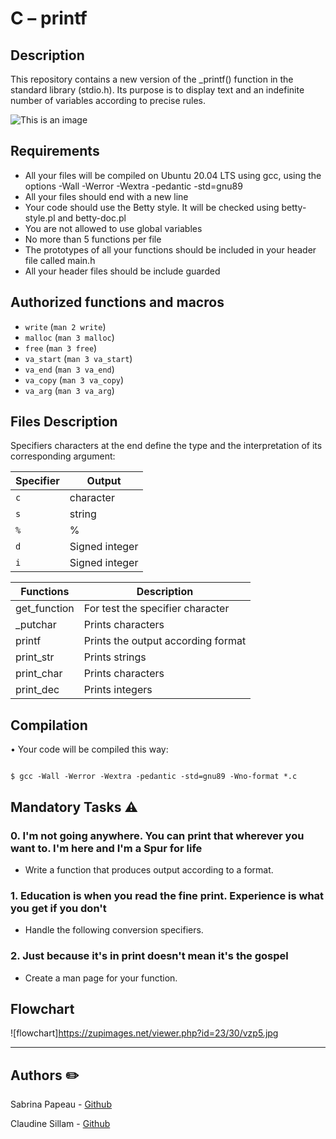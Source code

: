 # **C – printf**

## **Description**

This repository contains a new version of the _printf() function in the standard library (stdio.h).
Its purpose is to display text and an indefinite number of variables according to precise rules.	

![This is an image](https://zupimages.net/up/23/30/9a23.png)

## **Requirements**
-	All your files will be compiled on Ubuntu 20.04 LTS using gcc, using the options -Wall -Werror -Wextra -pedantic -std=gnu89
-	All your files should end with a new line
-	Your code should use the Betty style. It will be checked using betty-style.pl and betty-doc.pl
-	You are not allowed to use global variables
-	No more than 5 functions per file
-	The prototypes of all your functions should be included in your header file called main.h
-	All your header files should be include guarded
## **Authorized functions and macros**
  - `write` (`man 2 write`)
  - `malloc` (`man 3 malloc`)
  - `free` (`man 3 free`)
  - `va_start` (`man 3 va_start`)
  - `va_end` (`man 3 va_end`)
  - `va_copy` (`man 3 va_copy`)
  - `va_arg` (`man 3 va_arg`)

## **Files Description**

Specifiers characters at the end define the type and the interpretation of its corresponding argument:


| Specifier  | Output          |
|------------|-----------------|
| `c`        | character       |
| `s`        | string          |
| `%`        | %               |
| `d`        | Signed integer  |
| `i`        | Signed integer  |

|**Functions**|**Description**|
|--------|---------------|
|get_function|For test the specifier character|
|_putchar|Prints characters|:pushpin:
|printf|Prints the output according format|
|print_str|Prints strings|
|print_char|Prints characters|
|print_dec|Prints integers|

## **Compilation** 
•	Your code will be compiled this way:

```

$ gcc -Wall -Werror -Wextra -pedantic -std=gnu89 -Wno-format *.c

```
## Mandatory Tasks :warning:


### **0. I'm not going anywhere. You can print that wherever you want to. I'm here and I'm a Spur for life**

* Write a function that produces output according to a format.

### **1. Education is when you read the fine print. Experience is what you get if you don't**

* Handle the following conversion specifiers.

### **2. Just because it's in print doesn't mean it's the gospel**

* Create a man page for your function.


## **Flowchart**
![flowchart]https://zupimages.net/viewer.php?id=23/30/vzp5.jpg

*********


## Authors :pencil2:

Sabrina Papeau  - [Github](https://github.com/Holbiwan)

Claudine Sillam - [Github](https://github.com/Coconuts-del)
